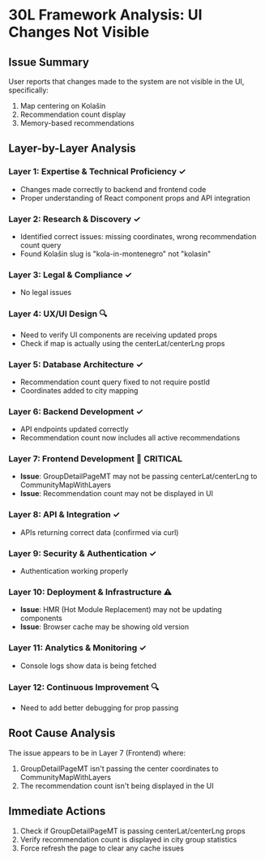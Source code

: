 # 30L Framework Analysis: UI Changes Not Visible

## Issue Summary
User reports that changes made to the system are not visible in the UI, specifically:
1. Map centering on Kolašin
2. Recommendation count display
3. Memory-based recommendations

## Layer-by-Layer Analysis

### Layer 1: Expertise & Technical Proficiency ✓
- Changes made correctly to backend and frontend code
- Proper understanding of React component props and API integration

### Layer 2: Research & Discovery ✓
- Identified correct issues: missing coordinates, wrong recommendation count query
- Found Kolašin slug is "kola-in-montenegro" not "kolasin"

### Layer 3: Legal & Compliance ✓
- No legal issues

### Layer 4: UX/UI Design 🔍
- Need to verify UI components are receiving updated props
- Check if map is actually using the centerLat/centerLng props

### Layer 5: Database Architecture ✓
- Recommendation count query fixed to not require postId
- Coordinates added to city mapping

### Layer 6: Backend Development ✓
- API endpoints updated correctly
- Recommendation count now includes all active recommendations

### Layer 7: Frontend Development 🔴 CRITICAL
- **Issue**: GroupDetailPageMT may not be passing centerLat/centerLng to CommunityMapWithLayers
- **Issue**: Recommendation count may not be displayed in UI

### Layer 8: API & Integration ✓
- APIs returning correct data (confirmed via curl)

### Layer 9: Security & Authentication ✓
- Authentication working properly

### Layer 10: Deployment & Infrastructure ⚠️
- **Issue**: HMR (Hot Module Replacement) may not be updating components
- **Issue**: Browser cache may be showing old version

### Layer 11: Analytics & Monitoring ✓
- Console logs show data is being fetched

### Layer 12: Continuous Improvement 🔍
- Need to add better debugging for prop passing

## Root Cause Analysis

The issue appears to be in Layer 7 (Frontend) where:
1. GroupDetailPageMT isn't passing the center coordinates to CommunityMapWithLayers
2. The recommendation count isn't being displayed in the UI

## Immediate Actions

1. Check if GroupDetailPageMT is passing centerLat/centerLng props
2. Verify recommendation count is displayed in city group statistics
3. Force refresh the page to clear any cache issues